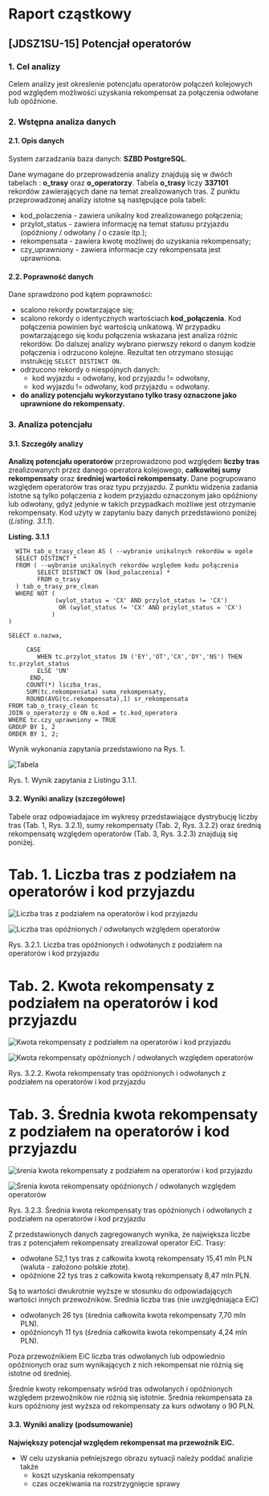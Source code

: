 # Raport cząstkowy
## [JDSZ1SU-15] Potencjał operatorów
### 1. Cel analizy
Celem analizy jest okreslenie potencjału operatorów połączeń kolejowych pod względem możliwości uzyskania rekompensat za połączenia odwołane lub opóźnione.
### 2. Wstępna analiza danych
#### 2.1. Opis danych
System zarzadzania baza danych: **SZBD PostgreSQL**.

Dane wymagane do przeprowadzenia analizy znajdują się w dwóch tabelach : 
**o_trasy** oraz **o_operatorzy**.  Tabela **o_trasy** liczy **337101** rekordów 
zawierających dane na temat zrealizowanych tras. Z punktu przeprowadzonej analizy 
istotne są następujące pola tabeli: 
 - kod_polaczenia - zawiera unikalny kod zrealizowanego połączenia;
 - przylot_status - zawiera informację na temat statusu przyjazdu 
 (opóźniony / odwołany / o czasie itp.);
 -  rekompensata - zawiera kwotę możliwej do uzyskania rekompensaty;
 - czy_uprawniony - zawiera informacje czy rekompensata jest uprawniona.
 

 
 #### 2.2. Poprawność danych
 Dane sprawdzono pod kątem poprawności:
  - scalono rekordy powtarzające się;
  - scalono rekordy o identycznych wartościach **kod_połączenia**. Kod połączenia powinien być
  wartością unikatową. W przypadku powtarzającego się kodu połączenia wskazana jest analiza
  różnic rekordów. Do dalszej analizy wybrano pierwszy rekord o danym kodzie połączenia i 
  odrzucono kolejne. Rezultat ten otrzymano stosując instrukcję `SELECT DISTINCT ON`.
  - odrzucono rekordy o niespójnych danych: 
      * kod wyjazdu = odwołany, kod przyjazdu != odwołany,
      * kod wyjazdu != odwołany, kod przyjazdu = odwołany.
  - **do analizy potencjału wykorzystano tylko trasy oznaczone jako uprawnione do rekompensaty.**
  
  ### 3. Analiza potencjału
  #### 3.1. Szczegóły analizy
  
  **Analizę potencjału operatorów** przeprowadzono pod względem **liczby tras** zrealizowanych przez danego operatora kolejowego,
  **całkowitej sumy rekompensaty** oraz **średniej wartości rekompensaty**. Dane pogrupowano względem
  operatorów tras oraz typu przyjazdu. Z punktu widzenia zadania istotne są tylko
  połączenia z kodem przyjazdu oznaczonym jako opóźniony lub odwołany, gdyż jedynie w takich
  przypadkach możliwe jest otrzymanie rekompensaty.  Kod użyty w zapytaniu bazy danych
  przedstawiono poniżej (*Listing. 3.1.1*).
  
  **Listing. 3.1.1**
  ```postgresplsql
    WITH tab_o_trasy_clean AS ( --wybranie unikalnych rekordów w ogóle
    SELECT DISTINCT *
    FROM ( --wybranie unikalnych rekordów względem kodu połączenia
          SELECT DISTINCT ON (kod_polaczenia) *
          FROM o_trasy
    ) tab_o_trasy_pre_clean
    WHERE NOT (
               (wylot_status = 'CX' AND przylot_status != 'CX')
                OR (wylot_status != 'CX' AND przylot_status = 'CX')
              )
)

SELECT o.nazwa,

       CASE
          WHEN tc.przylot_status IN ('EY','OT','CX','DY','NS') THEN  tc.przylot_status
          ELSE 'UN'
        END,
       COUNT(*) liczba_tras,
       SUM(tc.rekompensata) suma_rekompensaty,
       ROUND(AVG(tc.rekompensata),1) sr_rekompensata
FROM tab_o_trasy_clean tc
JOIN o_operatorzy o ON o.kod = tc.kod_operatora
WHERE tc.czy_uprawniony = TRUE
GROUP BY 1, 2
ORDER BY 1, 2;
``` 

Wynik wykonania zapytania przedstawiono na Rys. 1.

![Tabela]( https://github.com/infoshareacademy/jdsz1-sqluci/blob/master/PROJEKT/WOJTEK/potencjalOperatorow.PNG )

Rys. 1. Wynik zapytania z Listingu 3.1.1.

#### 3.2. Wyniki analizy (szczegółowe)
Tabele oraz odpowiadajace im wykresy przedstawiające dystrybucję liczby tras (Tab. 1, Rys. 3.2.1),
sumy rekompensaty (Tab. 2, Rys. 3.2.2) oraz średnią rekompensatę względem operatorów (Tab. 3, Rys. 3.2.3) 
znajdują się poniżej.

# Tab. 1. Liczba tras z podziałem na operatorów i kod przyjazdu

![Liczba tras z podziałem na operatorów i kod przyjazdu]( https://github.com/infoshareacademy/jdsz1-sqluci/blob/master/PROJEKT/WOJTEK/Tab1.png )

![Liczba tras opóźnionych / odwołanych względem operatorów]( https://github.com/infoshareacademy/jdsz1-sqluci/blob/master/PROJEKT/WOJTEK/Rys1.png )

Rys. 3.2.1.  Liczba tras opóźnionych i odwołanych z podziałem na operatorów i kod przyjazdu

# Tab. 2. Kwota rekompensaty z podziałem na operatorów i kod przyjazdu

![Kwota rekompensaty z podziałem na operatorów i kod przyjazdu]( https://github.com/infoshareacademy/jdsz1-sqluci/blob/master/PROJEKT/WOJTEK/Tab2.png )

![Kwota rekompensaty opóźnionych / odwołanych względem operatorów]( https://github.com/infoshareacademy/jdsz1-sqluci/blob/master/PROJEKT/WOJTEK/Rys2.png )

Rys. 3.2.2.  Kwota rekompensaty tras opóźnionych i odwołanych z podziałem na operatorów i kod przyjazdu

# Tab. 3. Średnia kwota rekompensaty z podziałem na operatorów i kod przyjazdu

![śrenia kwota rekompensaty z podziałem na operatorów i kod przyjazdu]( https://github.com/infoshareacademy/jdsz1-sqluci/blob/master/PROJEKT/WOJTEK/Tab3.png )

![Śrenia kwota rekompensaty opóźnionych / odwołanych względem operatorów]( https://github.com/infoshareacademy/jdsz1-sqluci/blob/master/PROJEKT/WOJTEK/Rys3.png )

Rys. 3.2.3.  Średnia kwota rekompensaty tras opóźnionych i odwołanych z podziałem na operatorów i kod przyjazdu

Z przedstawionych danych zagregowanych wynika, że największa liczbe tras z potencjałem rekompensaty zrealizował 
operator EiC. Trasy:
 - odwołane  52,1 tys tras z całkowita kwotą rekompensaty 15,41 mln PLN (waluta - założono polskie złote). 
 - opóźnione 22 tys tras z całkowita kwotą rekompensaty 8,47 mln PLN.

Są to wartości dwukrotnie wyższe w stosunku do odpowiadających wartości innych przewoźników. Średnia liczba tras
(nie uwzględniająca EiC) 
 - odwołanych 26 tys (średnia całkowita kwota rekompensaty 7,70 mln PLN).
 - opóźnioncyh 11 tys (średnia całkowita kwota rekompensaty 4,24 mln PLN).
 
 Poza przewoźnikiem EiC liczba tras odwołanych lub odpowiednio opóźnionych oraz sum wynikających z nich rekompensat 
 nie różnią się istotne od średniej.
 
 Średnie kwoty rekompensaty wśród tras odwołanych i opóźnionych względem przewoźników nie różnią się istotnie.
 Średnia rekompensata za kurs opóźniony jest wyższa od rekompensaty za kurs odwołany o 90 PLN.
 
 #### 3.3. Wyniki analizy (podsumowanie)
 
 **Największy potencjał względem rekompensat ma przewoźnik EiC.**
 * W celu uzyskania pełniejszego obrazu sytuacji należy poddać analizie także
   - koszt uzyskania rekompensaty
   - czas oczekiwania na rozstrzygnięcie sprawy
 